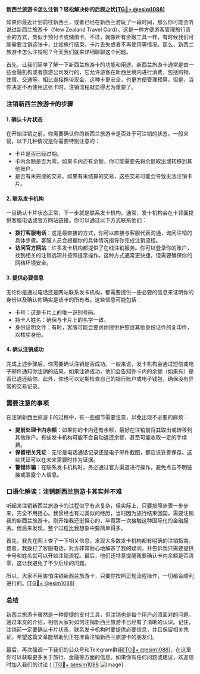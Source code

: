 **新西兰旅游卡怎么注销？轻松解决你的后顾之忧[[TG💪+ @esim1088](https://t.me/s/esim1088)]**

如果你最近计划前往新西兰，或者已经在新西兰游玩了一段时间，那么你可能会听说过新西兰旅游卡（New Zealand Travel Card）。这是一种方便游客管理旅行资金的方式，类似于预付卡或储值卡。不过，就像所有金融工具一样，有时候我们可能需要注销这张卡，比如旅行结束、卡片丢失或者不再使用等情况。那么，新西兰旅游卡怎么注销呢？今天我们就来详细聊聊这个问题。

首先，让我们简单了解一下新西兰旅游卡的功能和用途。新西兰旅游卡通常是由一些金融机构或者旅游公司发行的，它允许游客在新西兰境内进行消费，包括购物、住宿、交通等。相比直接携带现金，这种卡更安全，也更方便管理预算。但是，当你决定不再使用这张卡时，注销流程就显得尤为重要了。

### 注销新西兰旅游卡的步骤

#### 1. 确认卡片状态
在开始注销之前，你需要确认你的新西兰旅游卡是否处于可注销的状态。一般来说，以下几种情况是你需要特别注意的：
- 卡片是否已经过期。
- 卡内余额是否为零。如果卡内还有余额，你可能需要先将余额取出或转移到其他账户。
- 是否有未完成的交易。如果有未结算的交易，这些交易可能会导致无法注销卡片。

#### 2. 联系发卡机构
一旦确认卡片状态正常，下一步就是联系发卡机构。通常，发卡机构会在卡背面提供客服电话或官方网站链接。你可以通过以下方式联系他们：

- **拨打客服电话**：这是最直接的方式，你可以直接与客服代表沟通，询问注销的具体步骤。客服人员会根据你的具体情况指导你完成注销流程。
- **访问官方网站**：许多发卡机构都提供了在线注销服务。你可以登录你的账户，找到相关的注销选项并按照提示操作。这种方式通常更快捷，但需要确保你的网络环境安全。

#### 3. 提供必要信息
无论你是通过电话还是网站联系发卡机构，都需要提供一些必要的信息来证明你的身份以及确认你确实是该卡的所有者。这些信息可能包括：
- 卡号：这是卡片上的唯一识别号码。
- 持卡人姓名：确保与卡片上的名字一致。
- 身份证明文件：有时，客服可能会要求你提供护照或其他身份证件的复印件，以核实身份。

#### 4. 确认注销成功
完成上述步骤后，你需要确认注销是否成功。一般来说，发卡机构会通过短信或电子邮件通知你注销的结果。如果注销成功，他们会告知你卡内的余额（如果有）是否已退还给你。此外，你也可以定期检查自己的银行账户或电子钱包，确保没有异常的交易记录。

### 需要注意的事项

在注销新西兰旅游卡的过程中，有一些细节需要注意，以免出现不必要的麻烦：

- **提前处理卡内余额**：如果你的卡内还有余额，最好在注销前将其取出或转移到其他账户。有些发卡机构可能不会自动退还余额，甚至可能收取一定的手续费。
- **保留相关凭证**：无论是电话通话记录还是电子邮件截图，都应该妥善保存。这些凭证可以在未来需要时作为证据。
- **警惕诈骗**：在联系发卡机构时，务必通过官方渠道进行操作，避免点击不明链接或泄露个人信息。

### 口语化解读：注销新西兰旅游卡其实并不难

听起来注销新西兰旅游卡的过程似乎有点复杂，但实际上，只要按照步骤一步步来，完全不用担心。我曾经也有过类似的经历，当时因为旅行结束回国，需要注销我的新西兰旅游卡。刚开始我还挺担心的，毕竟第一次接触这种国际化的金融服务。但后来发现，整个过程比我想象中要简单得多。

首先，我先在网上查了一下相关信息，发现大多数发卡机构都有明确的注销指南。接着，我拨打了客服电话，对方非常耐心地解答了我的疑问，并告诉我只需要提供卡号和姓名就可以开始注销流程。最后，他们还特意提醒我要确认卡内余额是否清零，这让我避免了不少后续的问题。

所以，大家不用害怕注销新西兰旅游卡，只要你按照正规流程操作，一切都会顺利进行的。[[TG💪+ @esim1088](https://t.me/s/esim1088)]

### 总结

新西兰旅游卡虽然是一种便捷的支付工具，但注销也是每个用户必须面对的问题。通过本文的介绍，相信大家对如何注销新西兰旅游卡已经有了清晰的认识。记住，注销前一定要确认卡片状态，联系发卡机构时要提供必要信息，并且保留相关凭证。希望这篇文章能帮助到正在准备注销新西兰旅游卡的朋友们。

最后，再次强调一下我们的公众号和Telegram群组[[TG💪+ @esim1088](https://t.me/s/esim1088)]，在这里你可以获取更多关于旅行、金融等方面的信息。如果你有任何问题或建议，欢迎随时加入我们的讨论！[[TG💪+ @esim1088](https://t.me/s/esim1088) ![Image](https://i.postimg.cc/4NQfJmqS/Snipaste-2025-05-13-00-14-12.png)]